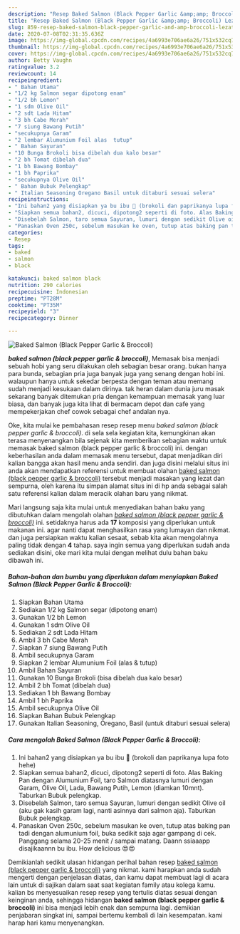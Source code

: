 ```yaml
---
description: "Resep Baked Salmon (Black Pepper Garlic &amp;amp; Broccoli) Lezat"
title: "Resep Baked Salmon (Black Pepper Garlic &amp;amp; Broccoli) Lezat"
slug: 859-resep-baked-salmon-black-pepper-garlic-and-amp-broccoli-lezat
date: 2020-07-08T02:31:35.636Z
image: https://img-global.cpcdn.com/recipes/4a6993e706ae6a26/751x532cq70/baked-salmon-black-pepper-garlic-broccoli-foto-resep-utama.jpg
thumbnail: https://img-global.cpcdn.com/recipes/4a6993e706ae6a26/751x532cq70/baked-salmon-black-pepper-garlic-broccoli-foto-resep-utama.jpg
cover: https://img-global.cpcdn.com/recipes/4a6993e706ae6a26/751x532cq70/baked-salmon-black-pepper-garlic-broccoli-foto-resep-utama.jpg
author: Betty Vaughn
ratingvalue: 3.2
reviewcount: 14
recipeingredient:
- " Bahan Utama"
- "1/2 kg Salmon segar dipotong enam"
- "1/2 bh Lemon"
- "1 sdm Olive Oil"
- "2 sdt Lada Hitam"
- "3 bh Cabe Merah"
- "7 siung Bawang Putih"
- "secukupnya Garam"
- "2 lembar Alumunium Foil alas  tutup"
- " Bahan Sayuran"
- "10 Bunga Brokoli bisa dibelah dua kalo besar"
- "2 bh Tomat dibelah dua"
- "1 bh Bawang Bombay"
- "1 bh Paprika"
- "secukupnya Olive Oil"
- " Bahan Bubuk Pelengkap"
- " Italian Seasoning Oregano Basil untuk ditaburi sesuai selera"
recipeinstructions:
- "Ini bahan2 yang disiapkan ya bu ibu 🙏 (brokoli dan paprikanya lupa foto hehe)"
- "Siapkan semua bahan2, dicuci, dipotong2 seperti di foto. Alas Baking Pan dengan Alumunium Foil, taro Salmon diatasnya lumuri dengan Garam, Olive Oil, Lada, Bawang Putih, Lemon (diamkan 10mnt). Taburkan Bubuk pelengkap."
- "Disebelah Salmon, taro semua Sayuran, lumuri dengan sedikit Olive oil (aku gak kasih garam lagi, nanti asinnya dari salmon aja). Taburkan Bubuk pelengkap."
- "Panaskan Oven 250c, sebelum masukan ke oven, tutup atas baking pan tadi dengan alumunium foil, buka sedikit saja agar gampang di cek. Panggang selama 20-25 menit / sampai matang. Daann ssiaaapp disajikaannn bu ibu. How delicious 😍😍"
categories:
- Resep
tags:
- baked
- salmon
- black

katakunci: baked salmon black 
nutrition: 290 calories
recipecuisine: Indonesian
preptime: "PT28M"
cooktime: "PT35M"
recipeyield: "3"
recipecategory: Dinner

---
```



![Baked Salmon (Black Pepper Garlic &amp; Broccoli)](https://img-global.cpcdn.com/recipes/4a6993e706ae6a26/751x532cq70/baked-salmon-black-pepper-garlic-broccoli-foto-resep-utama.jpg)

<b><i>baked salmon (black pepper garlic &amp; broccoli)</i></b>, Memasak bisa menjadi sebuah hobi yang seru dilakukan oleh sebagian besar orang. bukan hanya para bunda, sebagian pria juga banyak juga yang senang dengan hobi ini. walaupun hanya untuk sekedar berpesta dengan teman atau memang sudah menjadi kesukaan dalam dirinya. tak heran dalam dunia juru masak sekarang banyak ditemukan pria dengan kemampuan memasak yang luar biasa, dan banyak juga kita lihat di bermacam depot dan cafe yang mempekerjakan chef cowok sebagai chef andalan nya.

Oke, kita mulai ke pembahasan resep resep menu <i>baked salmon (black pepper garlic &amp; broccoli)</i>. di sela sela kegiatan kita, kemungkinan akan terasa menyenangkan bila sejenak kita memberikan sebagian waktu untuk memasak baked salmon (black pepper garlic &amp; broccoli) ini. dengan keberhasilan anda dalam memasak menu tersebut, dapat menjadikan diri kalian bangga akan hasil menu anda sendiri. dan juga disini melalui situs ini anda akan mendapatkan referensi untuk membuat olahan <u>baked salmon (black pepper garlic &amp; broccoli)</u> tersebut menjadi masakan yang lezat dan sempurna, oleh karena itu simpan alamat situs ini di hp anda sebagai salah satu referensi kalian dalam meracik olahan baru yang nikmat.




Mari langsung saja kita mulai untuk menyediakan bahan baku yang dibutuhkan dalam mengolah olahan <u><i>baked salmon (black pepper garlic &amp; broccoli)</i></u> ini. setidaknya harus ada <b>17</b> komposisi yang diperlukan untuk makanan ini. agar nanti dapat menghasilkan rasa yang lumayan dan nikmat. dan juga persiapkan waktu kalian sesaat, sebab kita akan mengolahnya paling tidak dengan <b>4</b> tahap. saya ingin semua yang diperlukan sudah anda sediakan disini, oke mari kita mulai dengan melihat dulu bahan baku dibawah ini.

<!--inarticleads1-->

##### Bahan-bahan dan bumbu yang diperlukan dalam menyiapkan Baked Salmon (Black Pepper Garlic &amp; Broccoli):

1. Siapkan  Bahan Utama
1. Sediakan 1/2 kg Salmon segar (dipotong enam)
1. Gunakan 1/2 bh Lemon
1. Gunakan 1 sdm Olive Oil
1. Sediakan 2 sdt Lada Hitam
1. Ambil 3 bh Cabe Merah
1. Siapkan 7 siung Bawang Putih
1. Ambil secukupnya Garam
1. Siapkan 2 lembar Alumunium Foil (alas &amp; tutup)
1. Ambil  Bahan Sayuran
1. Gunakan 10 Bunga Brokoli (bisa dibelah dua kalo besar)
1. Ambil 2 bh Tomat (dibelah dua)
1. Sediakan 1 bh Bawang Bombay
1. Ambil 1 bh Paprika
1. Ambil secukupnya Olive Oil
1. Siapkan  Bahan Bubuk Pelengkap
1. Gunakan  Italian Seasoning, Oregano, Basil (untuk ditaburi sesuai selera)




<!--inarticleads2-->

##### Cara mengolah Baked Salmon (Black Pepper Garlic &amp; Broccoli):

1. Ini bahan2 yang disiapkan ya bu ibu 🙏 (brokoli dan paprikanya lupa foto hehe)
1. Siapkan semua bahan2, dicuci, dipotong2 seperti di foto. Alas Baking Pan dengan Alumunium Foil, taro Salmon diatasnya lumuri dengan Garam, Olive Oil, Lada, Bawang Putih, Lemon (diamkan 10mnt). Taburkan Bubuk pelengkap.
1. Disebelah Salmon, taro semua Sayuran, lumuri dengan sedikit Olive oil (aku gak kasih garam lagi, nanti asinnya dari salmon aja). Taburkan Bubuk pelengkap.
1. Panaskan Oven 250c, sebelum masukan ke oven, tutup atas baking pan tadi dengan alumunium foil, buka sedikit saja agar gampang di cek. Panggang selama 20-25 menit / sampai matang. Daann ssiaaapp disajikaannn bu ibu. How delicious 😍😍




Demikianlah sedikit ulasan hidangan perihal bahan resep <u>baked salmon (black pepper garlic &amp; broccoli)</u> yang nikmat. kami harapkan anda sudah mengerti dengan penjelasan diatas, dan kamu dapat membuat lagi di acara lain untuk di sajikan dalam saat saat kegiatan family atau kolega kamu. kalian bs menyesuaikan resep resep yang tertulis diatas sesuai dengan keinginan anda, sehingga hidangan <b>baked salmon (black pepper garlic &amp; broccoli)</b> ini bisa menjadi lebih enak dan sempurna lagi. demikian penjabaran singkat ini, sampai bertemu kembali di lain kesempatan. kami harap hari kamu menyenangkan.
